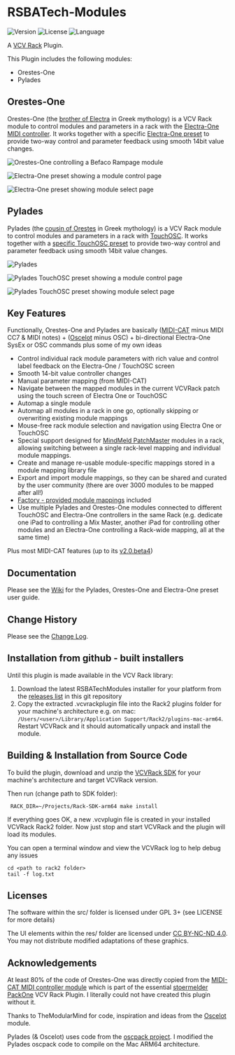# RSBATech-Modules

<!-- Version and License Badges -->
![Version](https://img.shields.io/badge/version-2.0.0--beta7-green.svg?style=flat-square)
![License](https://img.shields.io/badge/license-GPLv3+-blue.svg?style=flat-square)
![Language](https://img.shields.io/badge/language-C++-yellow.svg?style=flat-square)

A [VCV Rack](https://vcvrack.com/) Plugin.

This Plugin includes the following modules:

* Orestes-One
* Pylades


## Orestes-One

Orestes-One (the [brother of Electra](https://en.wikipedia.org/wiki/Orestes) in Greek mythology) is a VCV Rack module to control modules and parameters in a rack with the [Electra-One MIDI controller](https://electra.one). It works together with a specific [Electra-One preset](https://app.electra.one/preset/4rIzUF8a60kXiYsyvlTN) to provide two-way control and parameter feedback using smooth 14bit value changes.  


![Orestes-One controlling a Befaco Rampage module](/images/OrestesOne.png?raw=true "Orestes-One controlling a Befaco Rampage module")

![Electra-One preset showing a module control page](/images/E1VCVRackPresetModule.png?raw=true "Electra-One preset showing a module control page")

![Electra-One preset showing module select page](/images/E1VCVRackPresetModuleGrid.png?raw=true "Electra-One preset showing the module select page")

## Pylades

Pylades (the [cousin of Orestes](https://en.wikipedia.org/wiki/Pylades) in Greek mythology) is a VCV Rack module to control modules and parameters in a rack with [TouchOSC](https://hexler.net/touchosc). It works together with a [specific TouchOSC preset](https://github.com/rjsmith/rsbatech-modules/tree/main/touchosc) to provide two-way control and parameter feedback using smooth 14bit value changes.  

![Pylades](/images/PyladesModule.png?raw=true "Pylades VCVRack module")

![Pylades TouchOSC preset showing a module control page](/images/TouchOSCMixMaster.png?raw=true "Pylades TouchOSC preset showing a module control page")

![Pylades TouchOSC preset  showing module select page](/images/TouchOSCModuleGrid.png?raw=true "Pylades TouchOSC preset showing the module select page")


## Key Features

Functionally, Orestes-One and Pylades are basically ([MIDI-CAT](https://library.vcvrack.com/Stoermelder-P1/MidiCat) minus MIDI CC7 & MIDI notes) + ([Oscelot](https://library.vcvrack.com/OSCelot/OSCelot) minus OSC) + bi-directional Electra-One SysEx or OSC commands plus some of my own ideas

* Control individual rack module parameters with rich value and control label feedback on the Electra-One / TouchOSC screen
* Smooth 14-bit value controller changes
* Manual parameter mapping (from MIDI-CAT)
* Navigate between the mapped modules in the current VCVRack patch using the touch screen of Electra One or TouchOSC
* Automap a single module
* Automap all modules in a rack in one go, optionally skipping or overwriting existing module mappings
* Mouse-free rack module selection and navigation using Electra One or TouchOSC
* Special support designed for [MindMeld PatchMaster](https://library.vcvrack.com/MindMeldModular/PatchMaster) modules in a rack, allowing switching between a single rack-level mapping and individual module mappings.
* Create and manage re-usable module-specific mappings stored in a module mapping library file
* Export and import module mappings, so they can be shared and curated by the user community (there are over 3000 modules to be mapped after all!)
* [Factory - provided module mappings](https://github.com/rjsmith/rsbatech-modules/wiki/Factory-Module-Mapping-Library) included
* Use multiple Pylades and Orestes-One modules connected to different TouchOSC and Electra-One controllers in the same Rack (e.g. dedicate one iPad to controlling a Mix Master, another iPad for controlling other modules and an Electra-One controlling a Rack-wide mapping, all at the same time)

Plus most MIDI-CAT features (up to its [v2.0.beta4](https://github.com/stoermelder/vcvrack-packone/blob/v2/CHANGELOG.md#20beta4))

## Documentation

Please see the [Wiki](https://github.com/rjsmith/rsbatech-modules/wiki) for the Pylades, Orestes-One and Electra-One preset user guide.

## Change History

Please see the [Change Log](CHANGELOG.md).

## Installation from github - built installers

Until this plugin is made available in the VCV Rack library:

1. Download the latest RSBATechModules installer for your platform from the [releases list](https://github.com/rjsmith/rsbatech-modules/releases) in this git repository
2. Copy the extracted .vcvrackplugin file into the Rack2 plugins folder for your machine's architecture e.g. on mac: ```/Users/<user>/Library/Application Support/Rack2/plugins-mac-arm64```.  Restart VCVRack and it should automatically unpack and install the module. 


## Building & Installation from Source Code


To build the plugin, download and unzip the [VCVRack SDK](https://vcvrack.com/downloads) for your machine's architecture and target VCVRack version.

Then run (change path to SDK folder):

```
 RACK_DIR=~/Projects/Rack-SDK-arm64 make install
```

If everything goes OK, a new .vcvplugin file is created in your installed VCVRack Rack2 folder.  Now just stop and start VCVRack and the plugin will load its modules.

You can open a terminal window and view the VCVRack log to help debug any issues

```
cd <path to rack2 folder>
tail -f log.txt
```

## Licenses

The software within the src/ folder is licensed under GPL 3+ (see LICENSE for more details)

The UI elements within the res/ folder are licensed under [CC BY-NC-ND 4.0](https://creativecommons.org/licenses/by-nc-nd/4.0/). You may not distribute modified adaptations of these graphics.

## Acknowledgements

At least 80% of the code of Orestes-One was directly copied from the [MIDI-CAT MIDI controller module](https://library.vcvrack.com/Stoermelder-P1/MidiCat) which is part of the essential [stoermelder PackOne](https://github.com/stoermelder/vcvrack-packone) VCV Rack Plugin. I literally could not have created this plugin without it.

Thanks to TheModularMind for code, inspiration and ideas from the [Oscelot](https://library.vcvrack.com/OSCelot/OSCelot) module. 

Pylades (& Oscelot) uses code from the [oscpack project](https://github.com/RossBencina/oscpack). I modified the Pylades oscpack code to compile on the Mac ARM64 architecture.